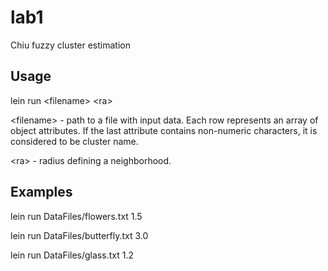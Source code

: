 # lab1

Chiu fuzzy cluster estimation

## Usage

lein run \<filename\> \<ra\>

\<filename\> - path to a file with input data. Each row represents an array of object attributes. If the last attribute contains non-numeric characters, it is considered to be cluster name.

\<ra\> - radius defining a neighborhood.

## Examples

lein run DataFiles/flowers.txt 1.5

lein run DataFiles/butterfly.txt 3.0

lein run DataFiles/glass.txt 1.2
